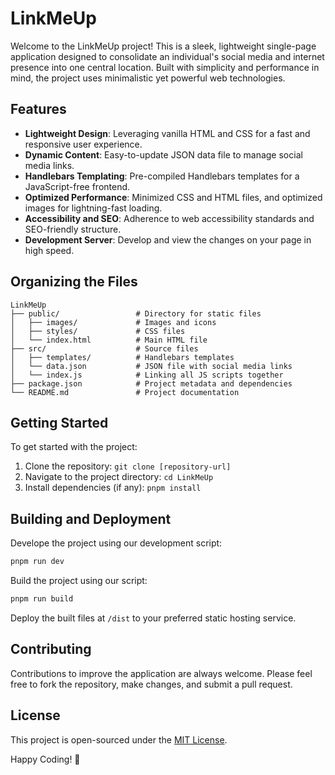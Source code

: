 # LinkMeUp

Welcome to the LinkMeUp project! This is a sleek, lightweight single-page application designed to consolidate an individual's social media and internet presence into one central location. Built with simplicity and performance in mind, the project uses minimalistic yet powerful web technologies.

## Features

- **Lightweight Design**: Leveraging vanilla HTML and CSS for a fast and responsive user experience.
- **Dynamic Content**: Easy-to-update JSON data file to manage social media links.
- **Handlebars Templating**: Pre-compiled Handlebars templates for a JavaScript-free frontend.
- **Optimized Performance**: Minimized CSS and HTML files, and optimized images for lightning-fast loading.
- **Accessibility and SEO**: Adherence to web accessibility standards and SEO-friendly structure.
- **Development Server**: Develop and view the changes on your page in high speed.

## Organizing the Files
```
LinkMeUp
├── public/                 # Directory for static files
│   ├── images/             # Images and icons
│   ├── styles/             # CSS files
│   └── index.html          # Main HTML file
├── src/                    # Source files
│   ├── templates/          # Handlebars templates
│   └── data.json           # JSON file with social media links
│   └── index.js            # Linking all JS scripts together
├── package.json            # Project metadata and dependencies
└── README.md               # Project documentation
```

## Getting Started

To get started with the project:

1. Clone the repository: `git clone [repository-url]`
2. Navigate to the project directory: `cd LinkMeUp`
3. Install dependencies (if any): `pnpm install`

## Building and Deployment
Develope the project using our development script:
```bash
pnpm run dev
```

Build the project using our script:
```bash
pnpm run build
```

Deploy the built files at `/dist` to your preferred static hosting service.

## Contributing

Contributions to improve the application are always welcome. Please feel free to fork the repository, make changes, and submit a pull request.

## License

This project is open-sourced under the [MIT License](LICENSE).

Happy Coding! 🚀